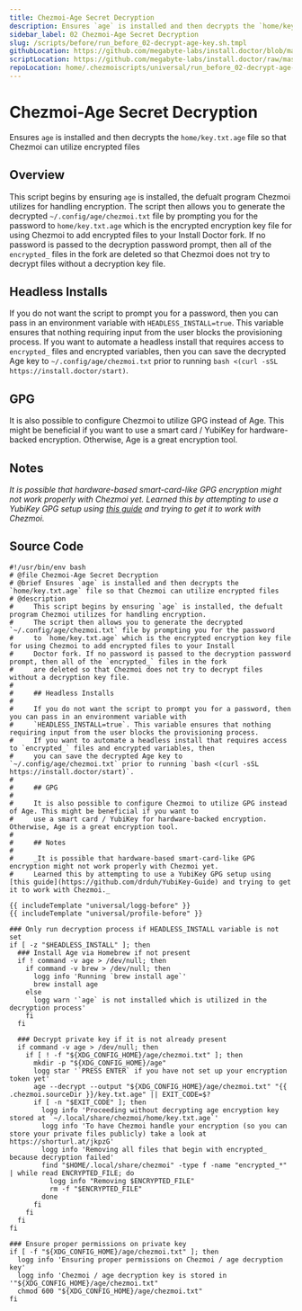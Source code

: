 ```yaml
---
title: Chezmoi-Age Secret Decryption
description: Ensures `age` is installed and then decrypts the `home/key.txt.age` file so that Chezmoi can utilize encrypted files
sidebar_label: 02 Chezmoi-Age Secret Decryption
slug: /scripts/before/run_before_02-decrypt-age-key.sh.tmpl
githubLocation: https://github.com/megabyte-labs/install.doctor/blob/master/home/.chezmoiscripts/universal/run_before_02-decrypt-age-key.sh.tmpl
scriptLocation: https://github.com/megabyte-labs/install.doctor/raw/master/home/.chezmoiscripts/universal/run_before_02-decrypt-age-key.sh.tmpl
repoLocation: home/.chezmoiscripts/universal/run_before_02-decrypt-age-key.sh.tmpl
---
```

# Chezmoi-Age Secret Decryption

Ensures `age` is installed and then decrypts the `home/key.txt.age` file so that Chezmoi can utilize encrypted files

## Overview

This script begins by ensuring `age` is installed, the defualt program Chezmoi utilizes for handling encryption.
The script then allows you to generate the decrypted `~/.config/age/chezmoi.txt` file by prompting you for the password
to `home/key.txt.age` which is the encrypted encryption key file for using Chezmoi to add encrypted files to your Install
Doctor fork. If no password is passed to the decryption password prompt, then all of the `encrypted_` files in the fork
are deleted so that Chezmoi does not try to decrypt files without a decryption key file.

## Headless Installs

If you do not want the script to prompt you for a password, then you can pass in an environment variable with
`HEADLESS_INSTALL=true`. This variable ensures that nothing requiring input from the user blocks the provisioning process.
If you want to automate a headless install that requires access to `encrypted_` files and encrypted variables, then
you can save the decrypted Age key to `~/.config/age/chezmoi.txt` prior to running `bash <(curl -sSL https://install.doctor/start)`.

## GPG

It is also possible to configure Chezmoi to utilize GPG instead of Age. This might be beneficial if you want to
use a smart card / YubiKey for hardware-backed encryption. Otherwise, Age is a great encryption tool.

## Notes

_It is possible that hardware-based smart-card-like GPG encryption might not work properly with Chezmoi yet.
Learned this by attempting to use a YubiKey GPG setup using [this guide](https://github.com/drduh/YubiKey-Guide) and trying to get it to work with Chezmoi._



## Source Code

```
#!/usr/bin/env bash
# @file Chezmoi-Age Secret Decryption
# @brief Ensures `age` is installed and then decrypts the `home/key.txt.age` file so that Chezmoi can utilize encrypted files
# @description
#     This script begins by ensuring `age` is installed, the defualt program Chezmoi utilizes for handling encryption.
#     The script then allows you to generate the decrypted `~/.config/age/chezmoi.txt` file by prompting you for the password
#     to `home/key.txt.age` which is the encrypted encryption key file for using Chezmoi to add encrypted files to your Install
#     Doctor fork. If no password is passed to the decryption password prompt, then all of the `encrypted_` files in the fork
#     are deleted so that Chezmoi does not try to decrypt files without a decryption key file.
#
#     ## Headless Installs
#
#     If you do not want the script to prompt you for a password, then you can pass in an environment variable with
#     `HEADLESS_INSTALL=true`. This variable ensures that nothing requiring input from the user blocks the provisioning process.
#     If you want to automate a headless install that requires access to `encrypted_` files and encrypted variables, then
#     you can save the decrypted Age key to `~/.config/age/chezmoi.txt` prior to running `bash <(curl -sSL https://install.doctor/start)`.
#
#     ## GPG
#
#     It is also possible to configure Chezmoi to utilize GPG instead of Age. This might be beneficial if you want to
#     use a smart card / YubiKey for hardware-backed encryption. Otherwise, Age is a great encryption tool.
#
#     ## Notes
#
#     _It is possible that hardware-based smart-card-like GPG encryption might not work properly with Chezmoi yet.
#     Learned this by attempting to use a YubiKey GPG setup using [this guide](https://github.com/drduh/YubiKey-Guide) and trying to get it to work with Chezmoi._

{{ includeTemplate "universal/logg-before" }}
{{ includeTemplate "universal/profile-before" }}

### Only run decryption process if HEADLESS_INSTALL variable is not set
if [ -z "$HEADLESS_INSTALL" ]; then
  ### Install Age via Homebrew if not present
  if ! command -v age > /dev/null; then
    if command -v brew > /dev/null; then
      logg info 'Running `brew install age`'
      brew install age
    else
      logg warn '`age` is not installed which is utilized in the decryption process'
    fi
  fi

  ### Decrypt private key if it is not already present
  if command -v age > /dev/null; then
    if [ ! -f "${XDG_CONFIG_HOME}/age/chezmoi.txt" ]; then
      mkdir -p "${XDG_CONFIG_HOME}/age"
      logg star '`PRESS ENTER` if you have not set up your encryption token yet'
      age --decrypt --output "${XDG_CONFIG_HOME}/age/chezmoi.txt" "{{ .chezmoi.sourceDir }}/key.txt.age" || EXIT_CODE=$?
      if [ -n "$EXIT_CODE" ]; then
        logg info 'Proceeding without decrypting age encryption key stored at `~/.local/share/chezmoi/home/key.txt.age`'
        logg info 'To have Chezmoi handle your encryption (so you can store your private files publicly) take a look at https://shorturl.at/jkpzG'
        logg info 'Removing all files that begin with encrypted_ because decryption failed'
        find "$HOME/.local/share/chezmoi" -type f -name "encrypted_*" | while read ENCRYPTED_FILE; do
          logg info "Removing $ENCRYPTED_FILE"
          rm -f "$ENCRYPTED_FILE"
        done
      fi
    fi
  fi
fi

### Ensure proper permissions on private key
if [ -f "${XDG_CONFIG_HOME}/age/chezmoi.txt" ]; then
  logg info 'Ensuring proper permissions on Chezmoi / age decryption key'
  logg info 'Chezmoi / age decryption key is stored in '"${XDG_CONFIG_HOME}/age/chezmoi.txt"
  chmod 600 "${XDG_CONFIG_HOME}/age/chezmoi.txt"
fi
```
